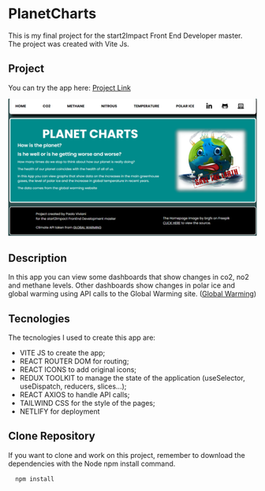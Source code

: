 # PlanetCharts

This is my final project for the start2Impact Front End Developer master.
The project was created with Vite Js.

## Project

You can try the app here: [Project Link](https://planetcharts.netlify.app)

![Project Screenshot](/src/assets/images/Screen-progetto-finale.png)

## Description
In this app you can view some dashboards that show changes in co2, no2 and methane levels. Other dashboards show changes in polar ice and global warming using API calls to the Global Warming site. ([Global Warming](https://global-warming.org/))

## Tecnologies
The tecnologies I used to create this app are:
* VITE JS  to create the app;
* REACT ROUTER DOM  for routing;
* REACT ICONS  to add original icons;
* REDUX TOOLKIT  to manage the state of the application (useSelector, useDispatch, reducers, slices...);
* REACT AXIOS   to handle API calls;
* TAILWIND CSS  for the style of the pages;
* NETLIFY for deployment

## Clone Repository
If you want to clone and work on this project, remember to download the dependencies with the Node npm install command.
```node
  npm install
```
